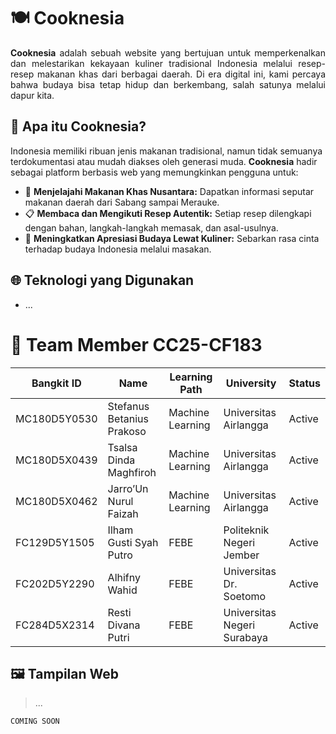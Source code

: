 # 🍽️ Cooknesia

<div align="justify">

**Cooknesia** adalah sebuah website yang bertujuan untuk memperkenalkan dan melestarikan kekayaan kuliner tradisional Indonesia melalui resep-resep makanan khas dari berbagai daerah. Di era digital ini, kami percaya bahwa budaya bisa tetap hidup dan berkembang, salah satunya melalui dapur kita.

</div>

## 🌟 Apa itu Cooknesia?

Indonesia memiliki ribuan jenis makanan tradisional, namun tidak semuanya terdokumentasi atau mudah diakses oleh generasi muda. **Cooknesia** hadir sebagai platform berbasis web yang memungkinkan pengguna untuk:

- 🍛 **Menjelajahi Makanan Khas Nusantara:** Dapatkan informasi seputar makanan daerah dari Sabang sampai Merauke.
- 📋 **Membaca dan Mengikuti Resep Autentik:** Setiap resep dilengkapi dengan bahan, langkah-langkah memasak, dan asal-usulnya.
- 📌 **Meningkatkan Apresiasi Budaya Lewat Kuliner:** Sebarkan rasa cinta terhadap budaya Indonesia melalui masakan.

## 🌐 Teknologi yang Digunakan

- ...

# 👥 Team Member CC25-CF183

| Bangkit ID     | Name                      | Learning Path       | University                     | Status  |
|----------------|---------------------------|---------------------|--------------------------------|---------|
| MC180D5Y0530   | Stefanus Betanius Prakoso | Machine Learning    | Universitas Airlangga          | Active  |
| MC180D5X0439   |  Tsalsa Dinda Maghfiroh   | Machine Learning    | Universitas Airlangga          | Active  |
| MC180D5X0462   | Jarro’Un Nurul Faizah     | Machine Learning    | Universitas Airlangga          | Active  |
| FC129D5Y1505   | Ilham Gusti Syah Putro    | FEBE                | Politeknik Negeri Jember       | Active  |
| FC202D5Y2290   | Alhifny Wahid             | FEBE                |Universitas Dr. Soetomo         | Active  |
| FC284D5X2314   | Resti Divana Putri        | FEBE                | Universitas Negeri Surabaya    | Active  |

## 🖼️ Tampilan Web

> ...

```md
COMING SOON
```
